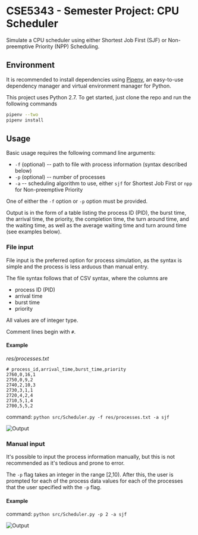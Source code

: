 # CSE5343 - Semester Project: CPU Scheduler

Simulate a CPU scheduler using either Shortest Job First (SJF) or Non-preemptive Priority (NPP) Scheduling.

## Environment

It is recommended to install dependencies using [Pipenv](https://github.com/pypa/pipenv), an easy-to-use dependency manager and virtual environment manager for Python.

This project uses Python 2.7. To get started, just clone the repo and run the following commands
```bash
pipenv --two
pipenv install
```

## Usage

Basic usage requires the following command line arguments:
* `-f` (optional) -- path to file with process information (syntax described below)
* `-p` (optional) -- number of processes
* `-a` -- scheduling algorithm to use, either `sjf` for Shortest Job First or `npp` for Non-preemptive Priority

One of either the `-f` option or `-p` option must be provided.

Output is in the form of a table listing the process ID (PID), the burst time, the arrival time, the priority, the completion time, the turn around time, and the waiting time, as well as the average waiting time and turn around time (see examples below).

### File input

File input is the preferred option for process simulation, as the syntax is simple and the process is less arduous than manual entry.

The file syntax follows that of CSV syntax, where the columns are
* process ID (PID)
* arrival time
* burst time
* priority

All values are of integer type.

Comment lines begin with `#`.

#### Example
_res/processes.txt_
```csv
# process_id,arrival_time,burst_time,priority
2760,0,16,1
2750,0,9,2
2740,2,10,3
2730,3,1,1
2720,4,2,4
2710,5,1,4
2700,5,5,2
```

command: `python src/Scheduler.py -f res/processes.txt -a sjf`

![Output](https://i.imgur.com/LOTLBMQ.png)

### Manual input

It's possible to input the process information manually, but this is not recommended as it's tedious and prone to error.

The `-p` flag takes an integer in the range [2,10). After this, the user is prompted for each of the process data values for each of the processes that the user specified with the `-p` flag.

#### Example

command: `python src/Scheduler.py -p 2 -a sjf`

![Output](https://i.imgur.com/OpRDYzK.png)
